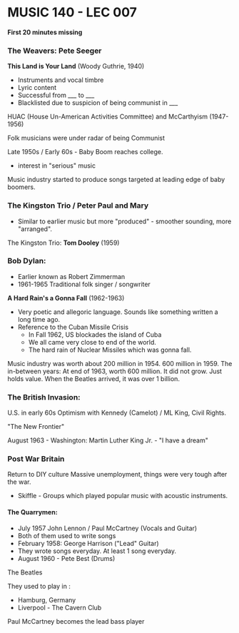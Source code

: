 # MUSIC 140 - LEC 007

**First 20 minutes missing**

### The Weavers: Pete Seeger
**This Land is Your Land** (Woody Guthrie, 1940)
- Instruments and vocal timbre
- Lyric content
- Successful from ___  to  ___
- Blacklisted due to suspicion of being communist in ___

HUAC (House Un-American Activities Committee) and McCarthyism (1947-1956)

Folk musicians were under radar of being Communist

Late 1950s / Early 60s - Baby Boom reaches college.
- interest in "serious" music

Music industry started to produce songs targeted at leading edge of baby boomers. 

### The Kingston Trio / Peter Paul and Mary
- Similar to earlier music but more "produced" - smoother sounding, more "arranged".

The Kingston Trio: **Tom Dooley** (1959)


### Bob Dylan:
- Earlier known as Robert Zimmerman
- 1961-1965 Traditional folk singer / songwriter

**A Hard Rain's a Gonna Fall** (1962-1963)
- Very poetic and allegoric language. Sounds like something written a long time ago.
- Reference to the Cuban Missile Crisis
  - In Fall 1962, US blockades the island of Cuba
  - We all came very close to end of the world.
  - The hard rain of Nuclear Missiles which was gonna fall.

Music industry was worth about 200 million in 1954. 600 million in 1959.
The in-between years: At end of 1963, worth 600 million. It did not grow. Just holds value.
When the Beatles arrived, it was over 1 billion.

### The British Invasion:
U.S. in early 60s
Optimism with Kennedy (Camelot) / ML King, Civil Rights.

"The New Frontier"

August 1963 - Washington: Martin Luther King Jr. - "I have a dream"

### Post War Britain
Return to DIY culture
Massive unemployment, things were very tough after the war.

- Skiffle - Groups which played popular music with acoustic instruments.

#### The Quarrymen:
- July 1957 John Lennon / Paul McCartney (Vocals and Guitar)
- Both of them used to write songs
- February 1958: George Harrison ("Lead" Guitar)
- They wrote songs everyday. At least 1 song everyday.
- August 1960 - Pete Best (Drums)

The Beatles

They used to play in :
- Hamburg, Germany
- Liverpool - The Cavern Club

Paul McCartney becomes the lead bass player
<!--stackedit_data:
eyJoaXN0b3J5IjpbMzUzODA0MTA4LDUzMDA3MjM3NywtMTU5NT
MwMzQzNSwtNzQ1Mzk0MTgzLC0xNjA1Nzk2NzA0LC03ODg4NjQ0
MTMsLTEzNzY1ODkzMjAsLTM5MTgxNzM3OSwtNDY2NDg3Mzc1LD
E0NzI3MDEzNjVdfQ==
-->